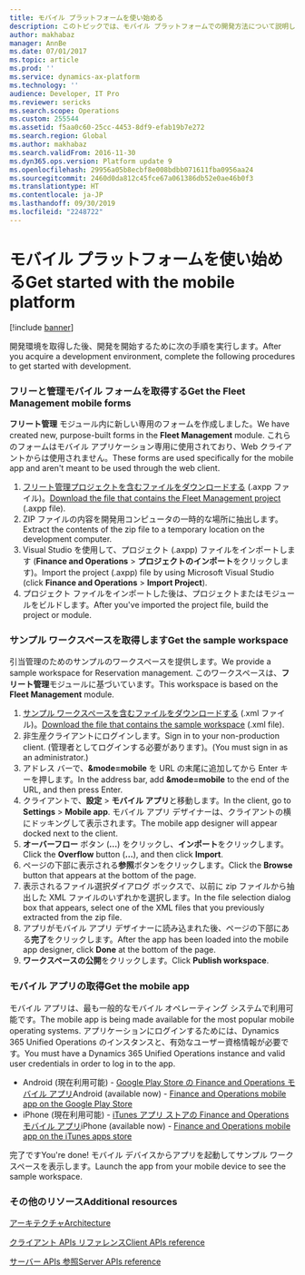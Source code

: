 ```yaml
---
title: モバイル プラットフォームを使い始める
description: このトピックでは、モバイル プラットフォームでの開発方法について説明します。
author: makhabaz
manager: AnnBe
ms.date: 07/01/2017
ms.topic: article
ms.prod: ''
ms.service: dynamics-ax-platform
ms.technology: ''
audience: Developer, IT Pro
ms.reviewer: sericks
ms.search.scope: Operations
ms.custom: 255544
ms.assetid: f5aa0c60-25cc-4453-8df9-efab19b7e272
ms.search.region: Global
ms.author: makhabaz
ms.search.validFrom: 2016-11-30
ms.dyn365.ops.version: Platform update 9
ms.openlocfilehash: 29956a05b8ecbf8e008bdbb071611fba0956aa24
ms.sourcegitcommit: 2460d0da812c45fce67a061386db52e0ae46b0f3
ms.translationtype: HT
ms.contentlocale: ja-JP
ms.lasthandoff: 09/30/2019
ms.locfileid: "2248722"
---
```

# <a name="get-started-with-the-mobile-platform"></a><span data-ttu-id="0f047-103">モバイル プラットフォームを使い始める</span><span class="sxs-lookup"><span data-stu-id="0f047-103">Get started with the mobile platform</span></span>

[!include [banner](../../includes/banner.md)]

<span data-ttu-id="0f047-104">開発環境を取得した後、開発を開始するために次の手順を実行します。</span><span class="sxs-lookup"><span data-stu-id="0f047-104">After you acquire a development environment, complete the following procedures to get started with development.</span></span>

### <a name="get-the-fleet-management-mobile-forms"></a><span data-ttu-id="0f047-105">フリーと管理モバイル フォームを取得する</span><span class="sxs-lookup"><span data-stu-id="0f047-105">Get the Fleet Management mobile forms</span></span>

<span data-ttu-id="0f047-106">**フリート管理** モジュール内に新しい専用のフォームを作成しました。</span><span class="sxs-lookup"><span data-stu-id="0f047-106">We have created new, purpose-built forms in the **Fleet Management** module.</span></span> <span data-ttu-id="0f047-107">これらのフォームはモバイル アプリケーション専用に使用されており、Web クライアントからは使用されません。</span><span class="sxs-lookup"><span data-stu-id="0f047-107">These forms are used specifically for the mobile app and aren't meant to be used through the web client.</span></span>

1.  <span data-ttu-id="0f047-108">[フリート管理プロジェクトを含むファイルをダウンロードする](https://github.com/Microsoft/Dynamics365-for-Operations-mobile-FleetManagementSamples) (.axpp ファイル)。</span><span class="sxs-lookup"><span data-stu-id="0f047-108">[Download the file that contains the Fleet Management project](https://github.com/Microsoft/Dynamics365-for-Operations-mobile-FleetManagementSamples) (.axpp file).</span></span>
2.  <span data-ttu-id="0f047-109">ZIP ファイルの内容を開発用コンピュータの一時的な場所に抽出します。</span><span class="sxs-lookup"><span data-stu-id="0f047-109">Extract the contents of the zip file to a temporary location on the development computer.</span></span>
3.  <span data-ttu-id="0f047-110">Visual Studio を使用して、プロジェクト (.axpp) ファイルをインポートします (**Finance and Operations** &gt; **プロジェクトのインポート**をクリックします)。</span><span class="sxs-lookup"><span data-stu-id="0f047-110">Import the project (.axpp) file by using Microsoft Visual Studio (click **Finance and Operations** &gt; **Import Project**).</span></span>
4.  <span data-ttu-id="0f047-111">プロジェクト ファイルをインポートした後は、プロジェクトまたはモジュールをビルドします。</span><span class="sxs-lookup"><span data-stu-id="0f047-111">After you've imported the project file, build the project or module.</span></span>

### <a name="get-the-sample-workspace"></a><span data-ttu-id="0f047-112">サンプル ワークスペースを取得します</span><span class="sxs-lookup"><span data-stu-id="0f047-112">Get the sample workspace</span></span>

<span data-ttu-id="0f047-113">引当管理のためのサンプルのワークスペースを提供します。</span><span class="sxs-lookup"><span data-stu-id="0f047-113">We provide a sample workspace for Reservation management.</span></span> <span data-ttu-id="0f047-114">このワークスペースは、**フリート管理**モジュールに基づいています。</span><span class="sxs-lookup"><span data-stu-id="0f047-114">This workspace is based on the **Fleet Management** module.</span></span>

1.  <span data-ttu-id="0f047-115">[サンプル ワークスペースを含むファイルをダウンロードする](https://github.com/Microsoft/Dynamics365-for-Operations-mobile-FleetManagementSamples) (.xml ファイル)。</span><span class="sxs-lookup"><span data-stu-id="0f047-115">[Download the file that contains the sample workspace](https://github.com/Microsoft/Dynamics365-for-Operations-mobile-FleetManagementSamples) (.xml file).</span></span>
2.  <span data-ttu-id="0f047-116">非生産クライアントにログインします。</span><span class="sxs-lookup"><span data-stu-id="0f047-116">Sign in to your non-production client.</span></span> <span data-ttu-id="0f047-117">(管理者としてログインする必要があります)。</span><span class="sxs-lookup"><span data-stu-id="0f047-117">(You must sign in as an administrator.)</span></span>
3.  <span data-ttu-id="0f047-118">アドレス バーで、**&mode=mobile** を URL の末尾に追加してから Enter キーを押します。</span><span class="sxs-lookup"><span data-stu-id="0f047-118">In the address bar, add **&mode=mobile** to the end of the URL, and then press Enter.</span></span>
4.  <span data-ttu-id="0f047-119">クライアントで、**設定** &gt; **モバイル アプリ**と移動します。</span><span class="sxs-lookup"><span data-stu-id="0f047-119">In the client, go to **Settings** &gt; **Mobile app**.</span></span> <span data-ttu-id="0f047-120">モバイル アプリ デザイナーは、クライアントの横にドッキングして表示されます。</span><span class="sxs-lookup"><span data-stu-id="0f047-120">The mobile app designer will appear docked next to the client.</span></span>
5.  <span data-ttu-id="0f047-121">**オーバーフロー** ボタン (**…**) をクリックし、**インポート**をクリックします。</span><span class="sxs-lookup"><span data-stu-id="0f047-121">Click the **Overflow** button (**…**), and then click **Import**.</span></span>
6.  <span data-ttu-id="0f047-122">ページの下部に表示される**参照**ボタンをクリックします。</span><span class="sxs-lookup"><span data-stu-id="0f047-122">Click the **Browse** button that appears at the bottom of the page.</span></span>
7.  <span data-ttu-id="0f047-123">表示されるファイル選択ダイアログ ボックスで、以前に zip ファイルから抽出した XML ファイルのいずれかを選択します。</span><span class="sxs-lookup"><span data-stu-id="0f047-123">In the file selection dialog box that appears, select one of the XML files that you previously extracted from the zip file.</span></span>
8.  <span data-ttu-id="0f047-124">アプリがモバイル アプリ デザイナーに読み込まれた後、ページの下部にある**完了**をクリックします。</span><span class="sxs-lookup"><span data-stu-id="0f047-124">After the app has been loaded into the mobile app designer, click **Done** at the bottom of the page.</span></span>
9.  <span data-ttu-id="0f047-125">**ワークスペースの公開**をクリックします。</span><span class="sxs-lookup"><span data-stu-id="0f047-125">Click **Publish workspace**.</span></span>

### <a name="get-the-mobile-app"></a><span data-ttu-id="0f047-126">モバイル アプリの取得</span><span class="sxs-lookup"><span data-stu-id="0f047-126">Get the mobile app</span></span>

<span data-ttu-id="0f047-127">モバイル アプリは、最も一般的なモバイル オペレーティング システムで利用可能です。</span><span class="sxs-lookup"><span data-stu-id="0f047-127">The mobile app is being made available for the most popular mobile operating systems.</span></span> <span data-ttu-id="0f047-128">アプリケーションにログインするためには、Dynamics 365 Unified Operations のインスタンスと、有効なユーザー資格情報が必要です。</span><span class="sxs-lookup"><span data-stu-id="0f047-128">You must have a Dynamics 365 Unified Operations instance and valid user credentials in order to log in to the app.</span></span>

-   <span data-ttu-id="0f047-129">Android (現在利用可能) - [Google Play Store の Finance and Operations モバイル アプリ](https://play.google.com/store/apps/details?id=com.microsoft.dynamics365.operations.mobile)</span><span class="sxs-lookup"><span data-stu-id="0f047-129">Android (available now) - [Finance and Operations mobile app on the Google Play Store](https://play.google.com/store/apps/details?id=com.microsoft.dynamics365.operations.mobile)</span></span>
-   <span data-ttu-id="0f047-130">iPhone (現在利用可能) - [iTunes アプリ ストアの Finance and Operations モバイル アプリ](https://itunes.apple.com/us/app/dynamics-365-for-operations/id1180836730?mt=8)</span><span class="sxs-lookup"><span data-stu-id="0f047-130">iPhone (available now) - [Finance and Operations mobile app on the iTunes apps store](https://itunes.apple.com/us/app/dynamics-365-for-operations/id1180836730?mt=8)</span></span>

<span data-ttu-id="0f047-131">完了です</span><span class="sxs-lookup"><span data-stu-id="0f047-131">You're done!</span></span> <span data-ttu-id="0f047-132">モバイル デバイスからアプリを起動してサンプル ワークスペースを表示します。</span><span class="sxs-lookup"><span data-stu-id="0f047-132">Launch the app from your mobile device to see the sample workspace.</span></span>

### <a name="additional-resources"></a><span data-ttu-id="0f047-133">その他のリソース</span><span class="sxs-lookup"><span data-stu-id="0f047-133">Additional resources</span></span>

[<span data-ttu-id="0f047-134">アーキテクチャ</span><span class="sxs-lookup"><span data-stu-id="0f047-134">Architecture</span></span>](mobile-platform-architecture.md) 

[<span data-ttu-id="0f047-135">クライアント APIs リファレンス</span><span class="sxs-lookup"><span data-stu-id="0f047-135">Client APIs reference</span></span>](client-apis/client-apis-reference.md)

[<span data-ttu-id="0f047-136">サーバー APIs 参照</span><span class="sxs-lookup"><span data-stu-id="0f047-136">Server APIs reference</span></span>](mobile-workspace-server-apis.md)
